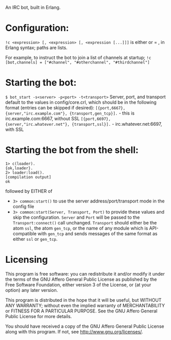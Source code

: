An IRC bot, built in Erlang.

# Configuration:
`!c <expression> [, <expression> [, <expression [...]]]`
<expression> is either <path> or <path> = <value>, in Erlang syntax; paths are lists.

For example, to instruct the bot to join a list of channels at startup;
`!c [bot,channels] = ["#channel", "#otherchannel", "#thirdchannel"]`

# Starting the bot:
`$ bot_start -s<server> -p<port> -t<transport>`
Server, port, and transport default to the values in config/core.crl, which should be in the following format (entries can be skipped if desired):
`[{port,6667}, {server,"irc.example.com"}, {transport,gen_tcp}].` - this is irc.example.com:6667, without SSL
`[{port,6697}, {server,"irc.whatever.net"}, {transport,ssl}].` - irc.whatever.net:6697, with SSL

# Starting the bot from the shell:
```
1> c(loader).
{ok,loader}.
2> loader:load().
[compilation output]
ok
```
followed by EITHER of
- `3> common:start()` to use the server address/port/transport mode in the config file
- `3> common:start(Server, Transport, Port)` to provide these values and skip the configuration. `Server` and `Port` will be passed to the `Transport:connect()` call unchanged. `Transport` should either be the atom `ssl`, the atom `gen_tcp`, or the name of any module which is API-compatible with `gen_tcp` and sends messages of the same format as either `ssl` or `gen_tcp`.

# Licensing

This program is free software: you can redistribute it and/or modify it under the terms of the GNU Affero General Public License as published by the Free Software Foundation, either version 3 of the License, or (at your option) any later version.

This program is distributed in the hope that it will be useful, but WITHOUT ANY WARRANTY; without even the implied warranty of MERCHANTABILITY or FITNESS FOR A PARTICULAR PURPOSE.  See the GNU Affero General Public License for more details.

You should have received a copy of the GNU Affero General Public License along with this program.  If not, see <http://www.gnu.org/licenses/>.
